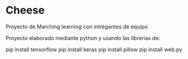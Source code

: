 # Cheese
Proyecto de Marching learning con intregantes de equipo

Proyecto elaborado mediante python y usando las librerias de:

pip install tensorflow
pip install keras
pip install pillow
pip install web.py
